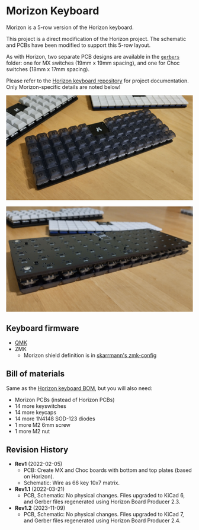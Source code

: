 # Morizon Keyboard

Morizon is a 5-row version of the Horizon keyboard.

This project is a direct modification of the Horizon project. The schematic and PCBs have been modified to support this 5-row layout.

As with Horizon, two separate PCB designs are available in the [`gerbers`](gerbers) folder: one for MX switches (19mm x 19mm spacing), and one for Choc switches (18mm x 17mm spacing).

Please refer to the [Horizon keyboard repository](https://github.com/skarrmann/horizon) for project documentation. Only Morizon-specific details are noted below!

![Morizon MX top photo](images/morizon-mx-top.jpg)

![Morizon MX bottom photo](images/morizon-mx-bottom.jpg)

## Keyboard firmware

* [QMK](https://github.com/qmk/qmk_firmware/tree/master/keyboards/morizon)
* ZMK
    * Morizon shield definition is in [skarrmann's zmk-config](https://github.com/skarrmann/zmk-config)

## Bill of materials

Same as the [Horizon keyboard BOM](https://github.com/skarrmann/horizon/#bill-of-materials), but you will also need:

* Morizon PCBs (instead of Horizon PCBs)
* 14 more keyswitches
* 14 more keycaps
* 14 more 1N4148 SOD-123 diodes
* 1 more M2 6mm screw
* 1 more M2 nut

## Revision History

* **Rev1** (2022-02-05)
    * PCB: Create MX and Choc boards with bottom and top plates (based on Horizon).
    * Schematic: Wire as 66 key 10x7 matrix.
* **Rev1.1** (2022-03-21)
    * PCB, Schematic: No physical changes. Files upgraded to KiCad 6, and Gerber files regenerated using Horizon Board Producer 2.3.
* **Rev1.2** (2023-11-09)
    * PCB, Schematic: No physical changes. Files upgraded to KiCad 7, and Gerber files regenerated using Horizon Board Producer 2.4.